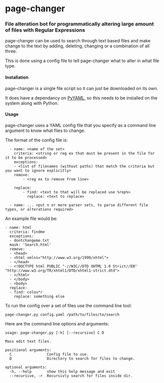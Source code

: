 # page-changer

### File alteration bot for programmatically altering large amount of files with Regular Expressions

page-changer can be used to search through text based files and make change to the text by adding, deleting, changing or a combination of all three.

This is done using a config file to tell page-changer what to alter in what file type.

#### Installation

page-changer is a single file script so it can just be downloaded on its own. 

It does have a dependancy on [PyYAML](http://pyyaml.org/wiki/PyYAML), so this needs to be installed on the system along with Python.

#### Usage

page-changer uses a YAML config file that you specify as a command line argument to know what files to change.

The format of the config file is:

      - name: <name of the set>
        criteria: <string or reg ex that must be present in the file for it to be processed>
        exceptions:
        - <list of filenames (without paths) that match the criteria but you want to ignore explicitly>
        remove:
            - <reg ex to remove from line>
              
        replace: 
            - find: <text to that will be replaced use %rep%>
              replace: <text to replace>
                
      - name: ... <put n or more parser sets, to parse different file types, or alterations required>

An example file would be:

    - name: html
      criteria: findme
      exceptions:
      - dontchangeme.txt
      mask: 'Search.html'
      remove:
      - <head>
      - <html xmlns="http://www.w3.org/1999/xhtml">
      - </head>
      - <!DOCTYPE html PUBLIC "-//W3C//DTD XHTML 1.0 Strict//EN" "http://www.w3.org/TR/xhtml1/DTD/xhtml1-strict.dtd">
      - </html>
      - </body>
      - <body>
      replace:
      - find: colou*r
        replace: something else

To run the config over a set of files use the command line tool:

    page-changer.py config.yaml /path/to/files/to/search
    
Here are the command line options and arguments:

    usage: page-changer.py [-h] [--recursive] C D

    Mass edit text files.

    positional arguments:
      C                Config file to use.
      D                Directory to search for files to change.

    optional arguments:
      -h, --help       show this help message and exit
      --recursive, -r  Recursivly search for files inside dir.
